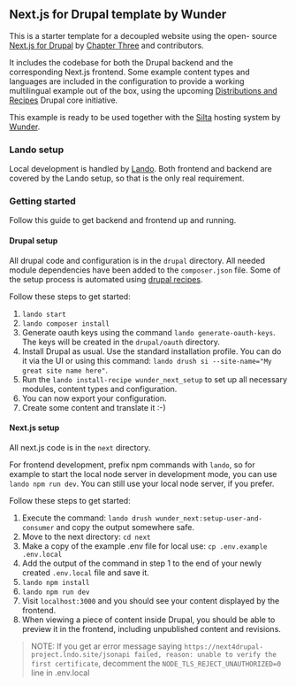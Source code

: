 ## Next.js for Drupal template by Wunder

This is a starter template for a decoupled website using the open- source [Next.js for Drupal](https://next-drupal.org/) 
by [Chapter Three](https://www.chapterthree.com) and contributors.

It includes the codebase for both the Drupal backend and the corresponding Next.js frontend. 
Some example content types and languages are included in the configuration to provide a working multilingual example out of the box, using the upcoming
[Distributions and Recipes](https://www.drupal.org/about/core/strategic-initiatives-distributions-and-recipes) Drupal core initiative.

This example is ready to be used together with the [Silta](https://wunderio.github.io/silta/) hosting system by [Wunder](https://www.wunder.io).

### Lando setup

Local development is handled by [Lando](https://lando.dev/). Both frontend and backend are covered by the Lando setup,
so that is the only real requirement. 

### Getting started

Follow this guide to get backend and frontend up and running.

#### Drupal setup

All drupal code and configuration is in the `drupal` directory.
All needed module dependencies have been added to the `composer.json` file.
Some of the setup process is automated using [drupal recipes](https://www.drupal.org/project/distributions_recipes).

Follow these steps to get started:

1. `lando start`
2. `lando composer install`
3. Generate oauth keys using the command `lando generate-oauth-keys`. The keys will be created in the `drupal/oauth` directory.
4. Install Drupal as usual. Use the standard installation profile. You can do it via the UI or using this command: `lando drush si --site-name="My great site name here"`.
5. Run the `lando install-recipe wunder_next_setup` to set up all necessary modules, content types and configuration.
6. You can now export your configuration.
7. Create some content and translate it :-)

#### Next.js setup

All next.js code  is in the `next` directory.

For frontend development, prefix npm commands with `lando`, so for example to start the
local node server in development mode, you can use `lando npm run dev`. You can still use your local node server, if you prefer.

Follow these steps to get started:

1. Execute the command: `lando drush wunder_next:setup-user-and-consumer` and copy the output somewhere safe.
2. Move to the next directory: `cd next`
3. Make a copy of the example .env file for local use: `cp .env.example .env.local`
4. Add the output of the command in step 1 to the end of your newly created `.env.local` file and save it.
5. `lando npm install`
6. `lando npm run dev`
7. Visit `localhost:3000` and you should see your content displayed by the frontend.
8. When viewing a piece of content inside Drupal, you should be able to preview it in the frontend, including unpublished content and revisions.

> NOTE: If you get ar error message saying `https://next4drupal-project.lndo.site/jsonapi failed, reason: unable to verify the first certificate`,
decomment the `NODE_TLS_REJECT_UNAUTHORIZED=0` line in .env.local